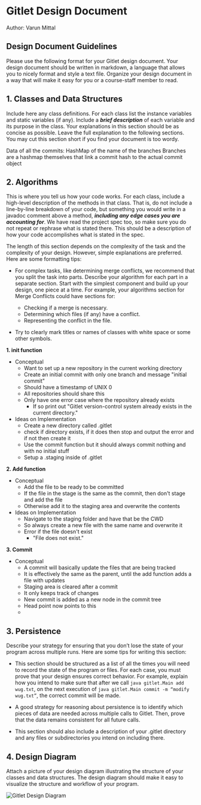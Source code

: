 # Gitlet Design Document
Author: Varun Mittal

## Design Document Guidelines

Please use the following format for your Gitlet design document. Your design
document should be written in markdown, a language that allows you to nicely 
format and style a text file. Organize your design document in a way that 
will make it easy for you or a course-staff member to read.  

## 1. Classes and Data Structures

Include here any class definitions. For each class list the instance
variables and static variables (if any). Include a ***brief description***
of each variable and its purpose in the class. Your explanations in
this section should be as concise as possible. Leave the full
explanation to the following sections. You may cut this section short
if you find your document is too wordy.

Data of all the commits: HashMap of the name of the branches
Branches are a hashmap themselves that link a commit hash to the actual commit object


## 2. Algorithms

This is where you tell us how your code works. For each class, include
a high-level description of the methods in that class. That is, do not
include a line-by-line breakdown of your code, but something you would
write in a javadoc comment above a method, ***including any edge cases
you are accounting for***. We have read the project spec too, so make
sure you do not repeat or rephrase what is stated there.  This should
be a description of how your code accomplishes what is stated in the
spec.


The length of this section depends on the complexity of the task and
the complexity of your design. However, simple explanations are
preferred. Here are some formatting tips:

* For complex tasks, like determining merge conflicts, we recommend
  that you split the task into parts. Describe your algorithm for each
  part in a separate section. Start with the simplest component and
  build up your design, one piece at a time. For example, your
  algorithms section for Merge Conflicts could have sections for:

   * Checking if a merge is necessary.
   * Determining which files (if any) have a conflict.
   * Representing the conflict in the file.
  
* Try to clearly mark titles or names of classes with white space or
  some other symbols.


  
**1. init function**
  * Conceptual
    * Want to set up a new repository in the current working directory
    * Create an initial commit with only one branch and message "initial commit"
    * Should have a timestamp of UNIX 0
    * All repositories should share this
    * Only have one error case where the repository already exists
      * If so print out "Gitlet version-control system already exists in the current directory."
  * Ideas on Implementation
    * Create a new directory called .gitlet
    * check if directory exists, if it does then stop and output the error and if not then create it
    * Use the commit function but it should always commit nothing and with no initial stuff
    * Setup a .staging inside of .gitlet
    
__2. Add function__
  * Conceptual
    * Add the file to be ready to be committed
    * If the file in the stage is the same as the commit, then don't stage and add the file
    * Otherwise add it to the staging area and overwrite the contents
  * Ideas on Implementation
    * Navigate to the staging folder and have that be the CWD
    * So always create a new file with the same name and overwrite it 
    * Error if the file doesn't exist
      * "File does not exist."

__3. Commit__
  * Conceptual
    * A commit will basically update the files that are being tracked
    * It is effectively the same as the parent, until the add function adds a file with updates
    * Staging area is cleared after a commit
    * It only keeps track of changes
    * New commit is added as a new node in the commit tree
    * Head point now points to this
    * 

## 3. Persistence

Describe your strategy for ensuring that you don’t lose the state of your program
across multiple runs. Here are some tips for writing this section:

* This section should be structured as a list of all the times you
  will need to record the state of the program or files. For each
  case, you must prove that your design ensures correct behavior. For
  example, explain how you intend to make sure that after we call
       `java gitlet.Main add wug.txt`,
  on the next execution of
       `java gitlet.Main commit -m “modify wug.txt”`, 
  the correct commit will be made.
  
* A good strategy for reasoning about persistence is to identify which
  pieces of data are needed across multiple calls to Gitlet. Then,
  prove that the data remains consistent for all future calls.
  
* This section should also include a description of your .gitlet
  directory and any files or subdirectories you intend on including
  there.

## 4. Design Diagram

Attach a picture of your design diagram illustrating the structure of your
classes and data structures. The design diagram should make it easy to 
visualize the structure and workflow of your program.

![Gitlet Design Diagram](gitlet-design.png)